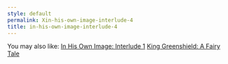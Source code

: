 ```yaml
---
style: default
permalink: Xin-his-own-image-interlude-4
title: in-his-own-image-interlude-4
---
```

You may also like:
[In His Own Image: Interlude 1](http://scp-wiki.net/in-his-own-image-interlude-1)
[King Greenshield: A Fairy Tale](http://scp-wiki.net/king-greenshield-a-fairy-tale)
